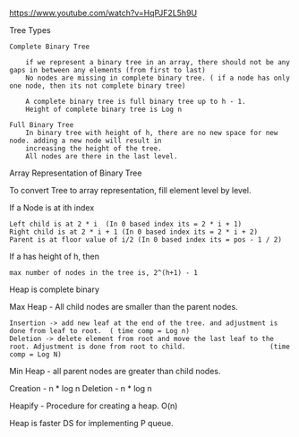 


https://www.youtube.com/watch?v=HqPJF2L5h9U

Tree Types

	Complete Binary Tree
	
		if we represent a binary tree in an array, there should not be any gaps in between any elements (from first to last)
		No nodes are missing in complete binary tree. ( if a node has only one node, then its not complete binary tree)
		
		A complete binary tree is full binary tree up to h - 1.
		Height of complete binary tree is Log n
		
	Full Binary Tree
		In binary tree with height of h, there are no new space for new node. adding a new node will result in 
		increasing the height of the tree.
		All nodes are there in the last level.

Array Representation of Binary Tree

To convert Tree to array representation, fill element level by level.

	
If a Node is at ith index

	Left child is at 2 * i  (In 0 based index its = 2 * i + 1)
	Right child is at 2 * i + 1 (In 0 based index its = 2 * i + 2)
	Parent is at floor value of i/2 (In 0 based index its = pos - 1 / 2)

If a has height of h, then 

	max number of nodes in the tree is, 2^(h+1) - 1

	
	
Heap is complete binary


Max Heap - All child nodes are smaller than the parent nodes.
	
	Insertion -> add new leaf at the end of the tree. and adjustment is done from leaf to root.  ( time comp = Log n)
	Deletion -> delete element from root and move the last leaf to the root. Adjustment is done from root to child.   					(time comp = Log N)
	
Min Heap - all parent nodes are greater than child nodes. 



Creation - n * log n
Deletion - n * log n



Heapify - Procedure for creating a heap.
			O(n)
			
Heap is faster DS for implementing P queue.



